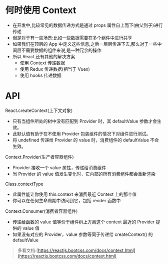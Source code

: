 # 何时使用 Context

- 在开发中,比较常见的数据传递方式是通过 props 属性自上而下(由父到子)进行传递
- 但是对于有一些场景:比如一些数据需要在多个组件中进行共享
- 如果我们在顶层的 App 中定义这些信息,之后一层层传递下去,那么对于一些中间层不需要数据的组件来说,是一种冗余的操作
- 所以 React 还有其他的解决方案
  - 使用 Context 传递数据
  - 使用 Redux 传递数据(相当于 Vuex)
  - 使用 hooks 传递数据

# API

React.createContext(上下文对象)

- 只有当组件所处的树中没有匹配到 Provider 时，其 defaultValue 参数才会生效。
- 此默认值有助于在不使用 Provider 包装组件的情况下对组件进行测试。
- 将 undefined 传递给 Provider 的 value 时，消费组件的 defaultValue 不会生效。

Context.Provider(生产者容器组件)

- Provider 接收一个 value 属性，传递给消费组件
- 当 Provider 的 value 值发生变化时，它内部的所有消费组件都会重新渲染

Class.contextType

- 此属性能让你使用 this.context 来消费最近 Context 上的那个值
- 你可以在任何生命周期中访问到它，包括 render 函数中

Context.Consumer(消费者容器组件)

- 传递给函数的 value 值等价于组件树上方离这个 context 最近的 Provider 提供的 value 值
- 如果没有对应的 Provider，value 参数等同于传递给 createContext() 的 defaultValue

> 多看文档:[https://reactjs.bootcss.com/docs/context.html](https://reactjs.bootcss.com/docs/context.html)
